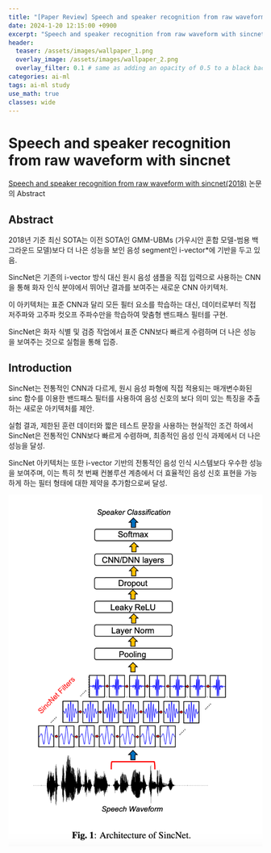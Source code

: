```yaml
---
title: "[Paper Review] Speech and speaker recognition from raw waveform with sincnet"
date: 2024-1-20 12:15:00 +0900
excerpt: "Speech and speaker recognition from raw waveform with sincnet"
header:
  teaser: /assets/images/wallpaper_1.png
  overlay_image: /assets/images/wallpaper_2.png
  overlay_filter: 0.1 # same as adding an opacity of 0.5 to a black background
categories: ai-ml
tags: ai-ml study
use_math: true
classes: wide
---
```

# Speech and speaker recognition from raw waveform with sincnet

[Speech and speaker recognition from raw waveform with sincnet(2018)](https://arxiv.org/abs/1808.00158) 논문의 Abstract

## Abstract

2018년 기준 최신 SOTA는 이전 SOTA인 GMM-UBMs (가우시안 혼합 모델-범용 백그라운드 모델)보다 더 나은 성능을 보인 음성 segment인 i-vector*에 기반을 두고 있음.

SincNet은 기존의 i-vector 방식 대신 원시 음성 샘플을 직접 입력으로 사용하는 CNN을 통해 화자 인식 분야에서 뛰어난 결과를 보여주는 새로운 CNN 아키텍처.

이 아키텍처는 표준 CNN과 달리 모든 필터 요소를 학습하는 대신, 데이터로부터 직접 저주파와 고주파 컷오프 주파수만을 학습하여 맞춤형 밴드패스 필터를 구현.

SincNet은 화자 식별 및 검증 작업에서 표준 CNN보다 빠르게 수렴하며 더 나은 성능을 보여주는 것으로 실험을 통해 입증.

## Introduction

SincNet는 전통적인 CNN과 다르게, 원시 음성 파형에 직접 적용되는 매개변수화된 sinc 함수를 이용한 밴드패스 필터를 사용하여 음성 신호의 보다 의미 있는 특징을 추출하는 새로운 아키텍처를 제안.

실험 결과, 제한된 훈련 데이터와 짧은 테스트 문장을 사용하는 현실적인 조건 하에서 SincNet은 전통적인 CNN보다 빠르게 수렴하며, 최종적인 음성 인식 과제에서 더 나은 성능을 달성.

SincNet 아키텍처는 또한 i-vector 기반의 전통적인 음성 인식 시스템보다 우수한 성능을 보여주며, 이는 특히 첫 번째 컨볼루션 계층에서 더 효율적인 음성 신호 표현을 가능하게 하는 필터 형태에 대한 제약을 추가함으로써 달성.

![git](/assets/images/Speech-and-speaker-recognition-from-raw-waveform-with-sincnet/fig-1.png)
